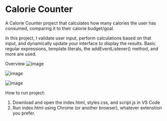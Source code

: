 # Calorie Counter
A Calorie Counter project that calculates how many calories the user has consumed, comparing it to their calorie budget/goal. 

In this project, I validate user input, perform calculations based on that input, and dynamically update your interface to display the results.
Basic regular expressions, template literals, the addEventListener() method, and more are used.

Overview
![image](https://github.com/kylehraja/CalorieCounter/assets/140476247/ed1be2b9-a2ad-4203-a1a9-d3687852dd46)

![image](https://github.com/kylehraja/CalorieCounter/assets/140476247/d6099110-1b54-422a-9d60-bde6e0826d14)

![image](https://github.com/kylehraja/CalorieCounter/assets/140476247/7d1b4ba0-f89e-48e4-9fb4-ed6846b33345)

How to run project:

1) Download and open the index.html, styles.css, and script.js in VS Code
2) Run index.html using Chrome (or another browser), whatever extenstion you prefer. 
